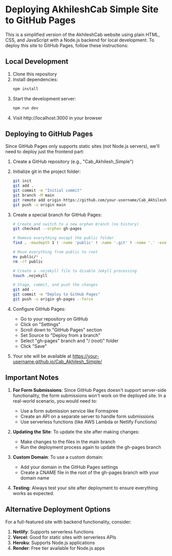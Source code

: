 # Deploying AkhileshCab Simple Site to GitHub Pages

This is a simplified version of the AkhileshCab website using plain HTML, CSS, and JavaScript with a Node.js backend for local development. To deploy this site to GitHub Pages, follow these instructions:

## Local Development

1. Clone this repository
2. Install dependencies:
   ```bash
   npm install
   ```
3. Start the development server:
   ```bash
   npm run dev
   ```
4. Visit http://localhost:3000 in your browser

## Deploying to GitHub Pages

Since GitHub Pages only supports static sites (not Node.js servers), we'll need to deploy just the frontend part:

1. Create a GitHub repository (e.g., "Cab_Akhilesh_Simple")

2. Initialize git in the project folder:
   ```bash
   git init
   git add .
   git commit -m "Initial commit"
   git branch -M main
   git remote add origin https://github.com/your-username/Cab_Akhilesh_Simple.git
   git push -u origin main
   ```

3. Create a special branch for GitHub Pages:
   ```bash
   # Create and switch to a new orphan branch (no history)
   git checkout --orphan gh-pages
   
   # Remove everything except the public folder
   find . -maxdepth 1 ! -name 'public' ! -name '.git' ! -name '.' -exec rm -rf {} \;
   
   # Move everything from public to root
   mv public/* .
   rm -rf public
   
   # Create a .nojekyll file to disable Jekyll processing
   touch .nojekyll
   
   # Stage, commit, and push the changes
   git add .
   git commit -m "Deploy to GitHub Pages"
   git push -u origin gh-pages --force
   ```

4. Configure GitHub Pages:
   - Go to your repository on GitHub
   - Click on "Settings"
   - Scroll down to "GitHub Pages" section
   - Set Source to "Deploy from a branch"
   - Select "gh-pages" branch and "/ (root)" folder
   - Click "Save"

5. Your site will be available at https://your-username.github.io/Cab_Akhilesh_Simple/

## Important Notes

1. **For Form Submissions**: Since GitHub Pages doesn't support server-side functionality, the form submissions won't work on the deployed site. In a real-world scenario, you would need to:
   - Use a form submission service like Formspree
   - Create an API on a separate server to handle form submissions
   - Use serverless functions (like AWS Lambda or Netlify Functions)

2. **Updating the Site**: To update the site after making changes:
   - Make changes to the files in the main branch
   - Run the deployment process again to update the gh-pages branch

3. **Custom Domain**: To use a custom domain:
   - Add your domain in the GitHub Pages settings
   - Create a CNAME file in the root of the gh-pages branch with your domain name

4. **Testing**: Always test your site after deployment to ensure everything works as expected.

## Alternative Deployment Options

For a full-featured site with backend functionality, consider:

1. **Netlify**: Supports serverless functions
2. **Vercel**: Good for static sites with serverless APIs
3. **Heroku**: Supports Node.js applications
4. **Render**: Free tier available for Node.js apps